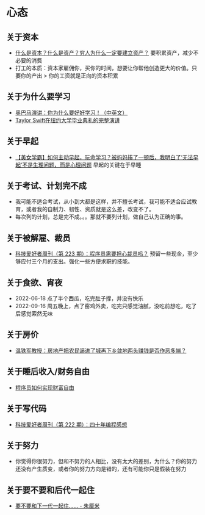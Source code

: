 # 心态

## 关于资本

- [什么是资本？什么是资产？穷人为什么一定要建立资产？](https://baijiahao.baidu.com/s?id=1711706604911985516&wfr=spider&for=pc) 要积累资产，减少不必要的消费
- 打工的本质：资本家雇佣你，买你的时间，想要让你帮他创造更大的价值。只要你的产出 > 你的工资就是正向的资本积累

## 关于为什么要学习

- [奥巴马演讲：你为什么要好好学习！（中英文）](https://www.bilibili.com/video/BV1qQ4y1U7SP)
- [Taylor Swift在纽约大学毕业典礼的完整演讲](https://www.bilibili.com/video/BV1xS4y187tY)

## 关于早起

- [【美女学霸】如何主动早起，玩命学习？被妈妈揍了一顿后，我明白了‘无法早起’不是生理问题，而是心理问题](https://www.bilibili.com/video/BV1Vp4y1x7Mx?spm_id_from=333.999.0.0) 早起的关键在于早睡

## 关于考试、计划完不成

- 我可能不适合考试，从小到大都是这样，并不擅长考试，我可能不适合应试教育，或者我的自制力、韧性、资质就是这么差，改变不了。
- 每次列的计划，总是完不成。。。那就不要列计划，做自己认为正确的事。

## 关于被解雇、裁员

- [科技爱好者周刊（第 223 期）：程序员需要担心裁员吗？](https://www.ruanyifeng.com/blog/2022/09/weekly-issue-223.html)  预留一些现金，至少够应付三个月的支出。强化一些方便求职的技能。

## 关于食欲、宵夜

- 2022-06-18 点了半个西瓜，吃完肚子撑，并没有快乐
- 2022-09-16 周五晚上，点了窑鸡外卖，吃完只感觉油腻，没吃前想吃，吃了后感觉索然无味

## 关于房价

- [温铁军教授：房地产把农民逼进了城再下乡敛地两头赚钱是否作恶多端？](https://www.bilibili.com/video/BV1NN4y1F7em)

## 关于睡后收入/财务自由

- [程序员如何实现财富自由](https://www.bilibili.com/video/BV13T411M7fh)

## 关于写代码

- [科技爱好者周刊（第 222 期）：四十年编程感想](https://www.ruanyifeng.com/blog/2022/09/weekly-issue-222.html)

## 关于努力

- 你觉得你很努力，但和不努力的人相比，没有太大的差别，为什么？你的努力还没有产生质变，或者你的努力方向是错的，还有可能你只是假装在努力

## 关于要不要和后代一起住

- [要不要和下一代一起住...... - 朱厘米](https://www.bilibili.com/video/BV1GD4y1z7Tf)
